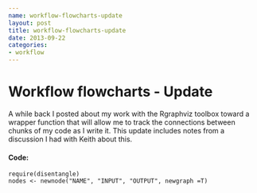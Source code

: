 ```yaml
---
name: workflow-flowcharts-update
layout: post
title: workflow-flowcharts-update
date: 2013-09-22
categories:
- workflow
---
```


# Workflow flowcharts - Update
A while back I posted about my work with the Rgraphviz toolbox toward a wrapper function that will allow me to track the connections between chunks of my code as I write it.
This update includes notes from a discussion I had with Keith about this.

#### Code:
    require(disentangle)
    nodes <- newnode("NAME", "INPUT", "OUTPUT", newgraph =T)
